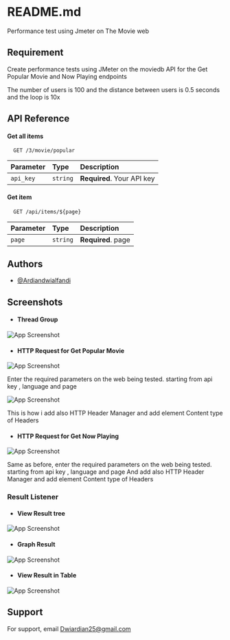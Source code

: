 # README.md

Performance test using Jmeter on The Movie web

## Requirement
Create performance tests using JMeter on the moviedb API for the Get Popular Movie and Now Playing endpoints

The number of users is 100 and the distance between users is 0.5 seconds and the loop is 10x

## API Reference

#### Get all items

```http
  GET /3/movie/popular
```

| Parameter | Type     | Description                |
| :-------- | :------- | :------------------------- |
| `api_key` | `string` | **Required**. Your API key |

#### Get item

```http
  GET /api/items/${page}
```

| Parameter | Type     | Description                       |
| :-------- | :------- | :-------------------------------- |
| `page`      | `string` | **Required**. page  |

## Authors
- [@Ardiandwialfandi](https://www.github.com/Ardiandwialfandi)

## Screenshots

- #### Thread Group
![App Screenshot](https://snipboard.io/BKzxkp.jpg)

- #### HTTP Request for Get Popular Movie
![App Screenshot](https://snipboard.io/B20wq1.jpg)

Enter the required parameters on the web being tested. starting from api key , language and page

![App Screenshot](https://snipboard.io/cBrbYf.jpg)

This is how i add also HTTP Header Manager and add element Content type of Headers

- #### HTTP Request for Get Now Playing
![App Screenshot](https://snipboard.io/HscjTb.jpg)

Same as before, enter the required parameters on the web being tested. starting from api key , language and page And add also HTTP Header Manager and add element Content type of Headers

### Result Listener

- #### View Result tree
![App Screenshot](https://snipboard.io/KWBroh.jpg)

- #### Graph Result
![App Screenshot](https://snipboard.io/Sp3uMh.jpg)

- #### View Result in Table
![App Screenshot](https://snipboard.io/sX65WN.jpg)

## Support

For support, email Dwiardian25@gmail.com 